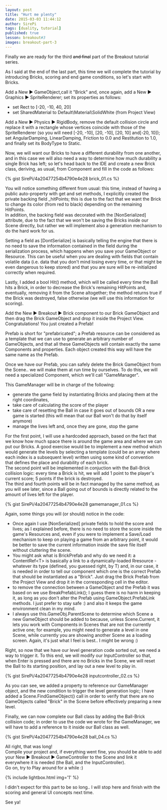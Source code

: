 ```yaml
---
layout: post
title: "Hurt me plenty"
date: 2015-03-03 11:44:12
author: SirePi
tags: [duality, tutorial]
published: true
lesson: breakout#3
images: breakout-part-3
---
```

Finally we are ready for the third <del>and final</del> part of the Breakout tutorial series.

As I said at the end of the last part, this time we will complete the tutorial by introducing <xn>Bricks</xn>, scoring and end game conditions, so let's start with Bricks.
<!--more-->

Add a <xm>New &#9654; GameObject</xm>,call it "<xn>Brick</xn>" and, once again, add a <xm>New &#9654; Graphics &#9654; SpriteRenderer</xm>; set its properties as follows:

* set <xp>Rect</xp> to <xc>[-20, -10, 40, 20]</xc>
* set <xp>SharedMaterial</xp> to <xc>Default\Material\SolidWhite</xc> (from <xd>Project View</xd>)

Add a <xm>New &#9654; Physics &#9654; RigidBody</xm>, remove the default collision circle and replace it with a rectangle whose vertices coincide with those of the SpriteRenderer (so you will need <xc>[-20, -10]</xc>, <xc>[20, -10]</xc>, <xc>[20, 10]</xc> and<xc>[-20, 10]</xc>);  
set <xp>AngularDamping</xp>, <xp>LinearDamping</xp>, <xp>Friction</xp> to <xc>0.0</xc> and <xp>Restitution</xp> to <xc>1.0</xc>, and finally set its <xp>BodyType</xp> to <xc>Static</xc>.

Now, we will want our Bricks to have a different durability from one another, and in this case we will also need a way to determine how much durability a single Brick has left; so let's head back to the IDE and create a new <xn>Brick</xn> class, deriving, as usual, from <xp>Component</xp> and fill in the code as follows:

{% gist SirePi/4a20477254b4790e4e28 brick_01.cs %}

You will notice something different from usual: this time, instead of having a public auto-property with get and set methods, I explicitly created the private backing field <xc>_hitPoints</xc>; this is due to the fact that we want
the <xn>Brick</xn> to change its color (from red to black) depending on the remaining <xp>HitPoints</xp>.  
In addition, the backing field was decorated with the <xc>[NonSerialized]</xc> attribute, due to the fact that we won't be saving the Bricks inside our Scene directly, but rather we will implement also a generation mechanism
to do the hard work for us.

<explain>Setting a field as [DontSerialize] is basically telling the engine that there is no need to save the information contained in the field during the serialization process, which happens when you save your GameObject or Resource. This can be useful when you are dealing with fields that contain volatile data (i.e. data that you don't mind losing every time, or that might be even dangerous to keep stored) and that you are sure will be re-initialized
correctly when required.</explain>

Lastly, I added a <xc>bool Hit()</xc> method, which will be called every time the <xn>Ball</xn> hits a <xn>Brick</xn>, in order to decrease the Brick's remaining <xp>HitPoints</xp> and, eventually, removing it from the <xn>Scene</xn> altogether; the
method returns true if the <xn>Brick</xn> was destroyed, false otherwise (we will use this information for scoring).

Add the <xm>New &#9654; Breakout &#9654; Brick</xm> component to our <xn>Brick</xn> GameObject and then <xd>drag</xd> the Brick GameObject and <xd>drop</xd> it inside the <xd>Project View</xd>.  
Congratulations! You just created a <xn>Prefab</xn>!

<explain>Prefab is short for "prefabricated"; a Prefab resource can be considered as a template that we can use to generate an arbitrary number of GameObjects, and that all these GameObjects will contain exactly the same Components and properties. Each object created this way will have the same name as the Prefab.</explain>

Once we have our Prefab, you can safely delete the <xn>Brick</xn> GameObject from the <xn>Scene</xn>.. we will make them at run time by ourselves. To do this, we will need a specialized Component, which we'll call "<xn>GameManager</xn>".

This <xn>GameManager</xn> will be in charge of the following:

* generate the game field by instantiating Bricks and placing them at the right coordinates,
* take care of calculating the score of the player
* take care of resetting the <xn>Ball</xn> in case it goes out of bounds OR a new game is started (this will mean that our Ball won't do that by itself anymore)
* manage the lives left and, once they are gone, stop the game

For the first point, I will use a hardcoded approach, based on the fact that we know how much space there is around the game area and where we can put our Bricks. A good exercise would be to implement a new method which would generate the levels by selecting a template (could be an array where each index is a subsequent level) written using some kind of convention
that defines the place and durability of each brick.  
The second point will be implemented in conjuction with the <xn>Ball</xn>-<xn>Brick</xn> collision logic: every time a Brick is hit, we will add 1 point to the player's current score; 5 points if the brick is destroyed.<br>The third and fourth points will be in fact managed by the same method, as you will see later, since a Ball going out of bounds is directly related to the amount of lives left for the player.

{% gist SirePi/4a20477254b4790e4e28 gamemanager_01.cs %}

Again, some things you will (or should) notice in the code:

* Once again I use <xc>[NonSerialized]</xc> private fields to hold the score and lives; as I explained before, there is no need to store the score inside the game's Resources and, even if you were to implement a Save/Load mechanism to keep on playing a game from an arbitrary point, it would be better to save the current information inside the save file itself without cluttering the scene.
* You might ask what is <xp>BrickPrefab</xp> and why do we need it: a <xc>ContentRef&lt;T&gt;</xc> is basically a link to a dynamically-loaded Rresource - whatever its type (defined, you guessed right, by T) and, in our case, it is needed in order to tell our component which one is the correct Prefab that should be instantiated as a "Brick". Just drag the Brick Prefab from the <xd>Project View</xd> and drop it in the corresponding cell in the editor.
* to remove the connection between a GameObject and the Prefab it was based on we use <xc>BreakPrefabLink()</xc>; I guess there is no harm in keeping it, as long as you don't alter the Prefab using <xp>GameObject.PrefabLink</xp> methods. I just prefer to stay safe :) and also it keeps the game environment clean in my mind.
* I always use <xp>this.GameObj.ParentScene</xp> to determine which <xn>Scene</xn> a new GameObject should be added to because, unless <xp>Scene.Current</xp>, it lets you work with Components in Scenes that are not the currently active one; for example, you might need to generate a level in one Scene, while currently you are showing another Scene as a loading
screen. Again, it's just what I feel is best.. I might be wrong :)

Right, so now that we have our level generation code sorted out, we need a way to trigger it. To this end, we will modify our <xn>InputController</xn> so that, when <xc>Enter</xc> is pressed and there are no Bricks in the Scene, we will reset the Ball to its starting position, and lay out a new level to play in.

{% gist SirePi/4a20477254b4790e4e28 inputcontroller_02.cs %}

As you can see, we added a property to reference our <xn>GameManager</xn> object, and the new condition to trigger the level generation logic; I have added a <xc>Scene.FindGameObject()</xc> call in order to verify that there are no GameObjects called "<xn>Brick</xn>" in the Scene before effectively preparing a new level.

Finally, we can now complete our <xn>Ball</xn> class by adding the Ball-Brick collision code; in order to use the code we wrote for the GameManager, we will have to add a reference to it inside our Ball class as well.

{% gist SirePi/4a20477254b4790e4e28 ball_04.cs %}

All right, that was long!  
Compile your project and, if everything went fine, you should be able to add your <xm>New &#9654; Breakout &#9654; GameController</xm> to the Scene and link it everywhere it is needed (the <xn>Ball</xn>, and the <xn>InputController</xn>).  
Go on, try to <xd>Play</xd> around for a while :)

{% include lightbox.html img='1' %}

I didn't expect for this part to be so long.. I will stop here and finish with the scoring and general UI concepts next time.

See ya!